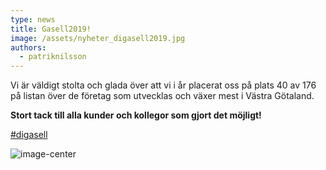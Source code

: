 ```yaml
---
type: news
title: Gasell2019!
image: /assets/nyheter_digasell2019.jpg
authors:
  - patriknilsson
---
```


Vi är väldigt stolta och glada över att vi i år placerat oss på plats 40 av 176 på listan över de företag som utvecklas och växer mest i Västra Götaland.

**Stort tack till alla kunder och kollegor som gjort det möjligt!**

[\#digasell](https://twitter.com/search?q=%23digasell)

![](/assets/nyheter_digasell2019.jpg "image-center")
